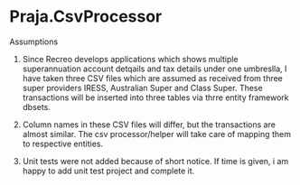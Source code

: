 # Praja.CsvProcessor

Assumptions

1. Since Recreo develops applications which shows multiple superannuation account detqails and tax details under one umbreslla, 
I have taken three CSV files which are assumed as received from three super providers IRESS, Australian Super and Class Super. 
These transactions will be inserted into three tables via thrre entity framework dbsets.

2. Column names in these CSV files will differ, but the transactions are almost similar. The csv processor/helper will take 
care of mapping them to respective entities.

3. Unit tests were not added because of short notice. If time is given, i am happy to add unit test project and complete it.
